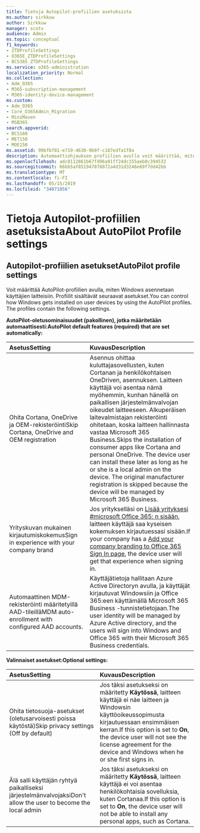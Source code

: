 ```yaml
---
title: Tietoja Autopilot-profiilien asetuksista
ms.author: sirkkuw
author: Sirkkuw
manager: scotv
audience: Admin
ms.topic: conceptual
f1_keywords:
- ZTDProfileSettings
- O365E_ZTDProfileSettings
- BCS365_ZTDProfileSettings
ms.service: o365-administration
localization_priority: Normal
ms.collection:
- Adm_O365
- M365-subscription-management
- M365-identity-device-management
ms.custom:
- Adm_O365
- Core_O365Admin_Migration
- MiniMaven
- MSB365
search.appverid:
- BCS160
- MET150
- MOE150
ms.assetid: 99bfbf81-e719-4630-9b0f-c187edfa1f8a
description: Automaattiohjauksen profiilien avulla voit määrittää, miten Windowsin saa asentaa käyttäjän laitteisiin. Profiilit sisältävät oletusarvon ja valinnaisia asetuksia, kuten Cortana asennus ohittaa.
ms.openlocfilehash: adc8112861b67fd96a91ff24dc155aeb0c394532
ms.sourcegitcommit: 66bb5af851947078872a4d31d3246e69f7dd42bb
ms.translationtype: MT
ms.contentlocale: fi-FI
ms.lasthandoff: 05/15/2019
ms.locfileid: "34071856"
---
```

# <a name="about-autopilot-profile-settings"></a><span data-ttu-id="b1559-104">Tietoja Autopilot-profiilien asetuksista</span><span class="sxs-lookup"><span data-stu-id="b1559-104">About AutoPilot Profile settings</span></span>

## <a name="autopilot-profile-settings"></a><span data-ttu-id="b1559-105">Autopilot-profiilien asetukset</span><span class="sxs-lookup"><span data-stu-id="b1559-105">AutoPilot profile settings</span></span>

<span data-ttu-id="b1559-p102">Voit määrittää AutoPilot-profiilien avulla, miten Windows asennetaan käyttäjien laitteisiin. Profiilit sisältävät seuraavat asetukset.</span><span class="sxs-lookup"><span data-stu-id="b1559-p102">You can control how Windows gets installed on user devices by using the AutoPilot profiles. The profiles contain the following settings.</span></span>
  
 <span data-ttu-id="b1559-108">**AutoPilot-oletusominaisuudet (pakollinen), jotka määritetään automaattisesti:**</span><span class="sxs-lookup"><span data-stu-id="b1559-108">**AutoPilot default features (required) that are set automatically:**</span></span>
  
|<span data-ttu-id="b1559-109">**Asetus**</span><span class="sxs-lookup"><span data-stu-id="b1559-109">**Setting**</span></span>|<span data-ttu-id="b1559-110">**Kuvaus**</span><span class="sxs-lookup"><span data-stu-id="b1559-110">**Description**</span></span>|
|:-----|:-----|
|<span data-ttu-id="b1559-111">Ohita Cortana, OneDrive ja OEM-rekisteröinti</span><span class="sxs-lookup"><span data-stu-id="b1559-111">Skip Cortana, OneDrive and OEM registration</span></span>  <br/> |<span data-ttu-id="b1559-p103">Asennus ohittaa kuluttajasovellusten, kuten Cortanan ja henkilökohtaisen OneDriven, asennuksen. Laitteen käyttäjä voi asentaa nämä myöhemmin, kunhan hänellä on paikallisen järjestelmänvalvojan oikeudet laitteeseen. Alkuperäisen laitevalmistajan rekisteröinti ohitetaan, koska laitteen hallinnasta vastaa Microsoft 365 Business.</span><span class="sxs-lookup"><span data-stu-id="b1559-p103">Skips the installation of consumer apps like Cortana and personal OneDrive. The device user can install these later as long as he or she is a local admin on the device. The original manufacturer registration is skipped because the device will be managed by Microsoft 365 Business.</span></span>  <br/> |
|<span data-ttu-id="b1559-115">Yrityskuvan mukainen kirjautumiskokemus</span><span class="sxs-lookup"><span data-stu-id="b1559-115">Sign in experience with your company brand</span></span>  <br/> |<span data-ttu-id="b1559-116">Jos yritykselläsi on [Lisää yrityksesi #microsoft Office 365: n sisään](https://support.office.com/article/a1229cdb-ce19-4da5-90c7-2b9b146aef0a), laitteen käyttäjä saa kyseisen kokemuksen kirjautuessasi sisään.</span><span class="sxs-lookup"><span data-stu-id="b1559-116">If your company has a [Add your company branding to Office 365 Sign In page](https://support.office.com/article/a1229cdb-ce19-4da5-90c7-2b9b146aef0a), the device user will get that experience when signing in.</span></span>  <br/> |
|<span data-ttu-id="b1559-117">Automaattinen MDM-rekisteröinti määritetyillä AAD-tileillä</span><span class="sxs-lookup"><span data-stu-id="b1559-117">MDM auto-enrollment with configured AAD accounts.</span></span>  <br/> |<span data-ttu-id="b1559-118">Käyttäjätietoja hallitaan Azure Active Directoryn avulla, ja käyttäjät kirjautuvat Windowsiin ja Office 365:een käyttämällä Microsoft 365 Business -tunnistetietojaan.</span><span class="sxs-lookup"><span data-stu-id="b1559-118">The user identity will be managed by Azure Active directory, and the users will sign into Windows and Office 365 with their Microsoft 365 Business credentials.</span></span>  <br/> |
   
 <span data-ttu-id="b1559-119">**Valinnaiset asetukset:**</span><span class="sxs-lookup"><span data-stu-id="b1559-119">**Optional settings:**</span></span>
  
|<span data-ttu-id="b1559-120">**Asetus**</span><span class="sxs-lookup"><span data-stu-id="b1559-120">**Setting**</span></span>|<span data-ttu-id="b1559-121">**Kuvaus**</span><span class="sxs-lookup"><span data-stu-id="b1559-121">**Description**</span></span>|
|:-----|:-----|
|<span data-ttu-id="b1559-122">Ohita tietosuoja-asetukset (oletusarvoisesti poissa käytöstä)</span><span class="sxs-lookup"><span data-stu-id="b1559-122">Skip privacy settings (Off by default)</span></span>  <br/> |<span data-ttu-id="b1559-123">Jos täksi asetukseksi on määritetty **Käytössä**, laitteen käyttäjä ei näe laitteen ja Windowsin käyttöoikeussopimusta kirjautuessaan ensimmäisen kerran.</span><span class="sxs-lookup"><span data-stu-id="b1559-123">If this option is set to **On**, the device user will not see the license agreement for the device and Windows when he or she first signs in.</span></span>  <br/> |
|<span data-ttu-id="b1559-124">Älä salli käyttäjän ryhtyä paikalliseksi järjestelmänvalvojaksi</span><span class="sxs-lookup"><span data-stu-id="b1559-124">Don't allow the user to become the local admin</span></span>  <br/> |<span data-ttu-id="b1559-125">Jos täksi asetukseksi on määritetty **Käytössä**, laitteen käyttäjä ei voi asentaa henkilökohtaisia sovelluksia, kuten Cortanaa.</span><span class="sxs-lookup"><span data-stu-id="b1559-125">If this option is set to **On**, the device user will not be able to install any personal apps, such as Cortana.</span></span>  <br/> |
   
